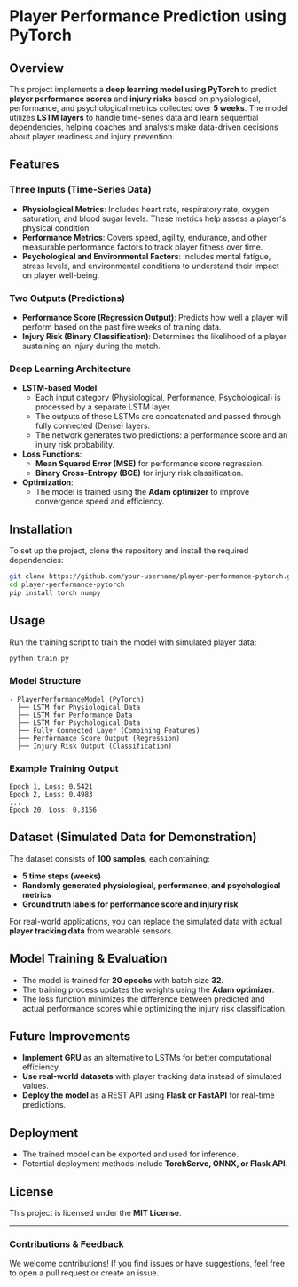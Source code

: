 # Player Performance Prediction using PyTorch

## Overview
This project implements a **deep learning model using PyTorch** to predict **player performance scores** and **injury risks** based on physiological, performance, and psychological metrics collected over **5 weeks**. The model utilizes **LSTM layers** to handle time-series data and learn sequential dependencies, helping coaches and analysts make data-driven decisions about player readiness and injury prevention.

## Features
### **Three Inputs (Time-Series Data)**
- **Physiological Metrics**: Includes heart rate, respiratory rate, oxygen saturation, and blood sugar levels. These metrics help assess a player's physical condition.
- **Performance Metrics**: Covers speed, agility, endurance, and other measurable performance factors to track player fitness over time.
- **Psychological and Environmental Factors**: Includes mental fatigue, stress levels, and environmental conditions to understand their impact on player well-being.

### **Two Outputs (Predictions)**
- **Performance Score (Regression Output)**: Predicts how well a player will perform based on the past five weeks of training data.
- **Injury Risk (Binary Classification)**: Determines the likelihood of a player sustaining an injury during the match.

### **Deep Learning Architecture**
- **LSTM-based Model**:
  - Each input category (Physiological, Performance, Psychological) is processed by a separate LSTM layer.
  - The outputs of these LSTMs are concatenated and passed through fully connected (Dense) layers.
  - The network generates two predictions: a performance score and an injury risk probability.
- **Loss Functions**:
  - **Mean Squared Error (MSE)** for performance score regression.
  - **Binary Cross-Entropy (BCE)** for injury risk classification.
- **Optimization**:
  - The model is trained using the **Adam optimizer** to improve convergence speed and efficiency.

## Installation
To set up the project, clone the repository and install the required dependencies:

```bash
git clone https://github.com/your-username/player-performance-pytorch.git
cd player-performance-pytorch
pip install torch numpy
```

## Usage
Run the training script to train the model with simulated player data:

```bash
python train.py
```

### **Model Structure**
```
- PlayerPerformanceModel (PyTorch)
  ├── LSTM for Physiological Data
  ├── LSTM for Performance Data
  ├── LSTM for Psychological Data
  ├── Fully Connected Layer (Combining Features)
  ├── Performance Score Output (Regression)
  ├── Injury Risk Output (Classification)
```

### **Example Training Output**
```
Epoch 1, Loss: 0.5421
Epoch 2, Loss: 0.4983
...
Epoch 20, Loss: 0.3156
```

## Dataset (Simulated Data for Demonstration)
The dataset consists of **100 samples**, each containing:
- **5 time steps (weeks)**
- **Randomly generated physiological, performance, and psychological metrics**
- **Ground truth labels for performance score and injury risk**

For real-world applications, you can replace the simulated data with actual **player tracking data** from wearable sensors.

## Model Training & Evaluation
- The model is trained for **20 epochs** with batch size **32**.
- The training process updates the weights using the **Adam optimizer**.
- The loss function minimizes the difference between predicted and actual performance scores while optimizing the injury risk classification.

## Future Improvements
- **Implement GRU** as an alternative to LSTMs for better computational efficiency.
- **Use real-world datasets** with player tracking data instead of simulated values.
- **Deploy the model** as a REST API using **Flask or FastAPI** for real-time predictions.

## Deployment
- The trained model can be exported and used for inference.
- Potential deployment methods include **TorchServe, ONNX, or Flask API**.

## License
This project is licensed under the **MIT License**.

---
### **Contributions & Feedback**
We welcome contributions! If you find issues or have suggestions, feel free to open a pull request or create an issue.
